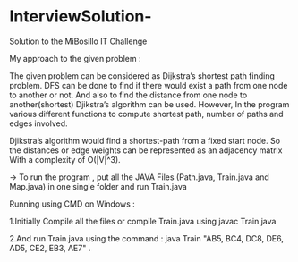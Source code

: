 # InterviewSolution-
Solution to the MiBosillo IT Challenge 

My approach to the given problem : 

The given problem can be considered as Dijkstra’s shortest path finding problem. 
DFS can be done to find if there would exist a path from one node to another or not. 
And also to find the distance from one node to another(shortest) Djikstra’s algorithm can be used. 
However, In the program various different functions to compute shortest path, number of paths and edges involved. 

Djikstra’s algorithm would find a shortest-path from a fixed start node. 
So the distances or edge weights can be represented as an adjacency matrix 
With a complexity of O(|V|^3).

-> To run the program , put all the JAVA Files (Path.java, Train.java and Map.java) in one single folder and run Train.java

Running using CMD on Windows :

1.Initially Compile all the files or compile Train.java using javac Train.java 


2.And run Train.java using the command :  java Train "AB5, BC4, DC8, DE6, AD5, CE2, EB3, AE7" . 

      
